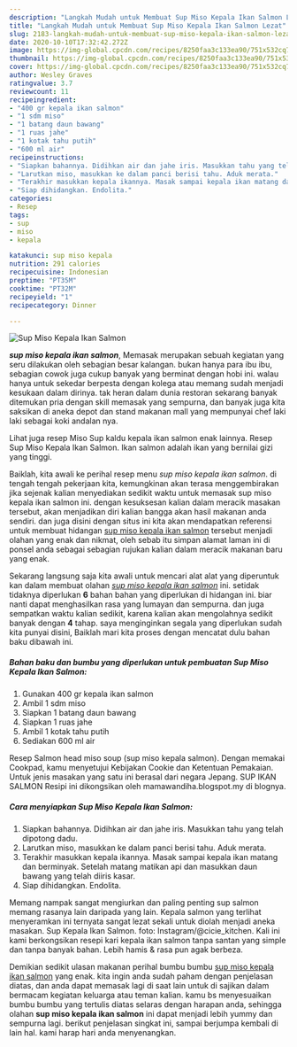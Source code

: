```yaml
---
description: "Langkah Mudah untuk Membuat Sup Miso Kepala Ikan Salmon Lezat"
title: "Langkah Mudah untuk Membuat Sup Miso Kepala Ikan Salmon Lezat"
slug: 2183-langkah-mudah-untuk-membuat-sup-miso-kepala-ikan-salmon-lezat
date: 2020-10-10T17:32:42.272Z
image: https://img-global.cpcdn.com/recipes/8250faa3c133ea90/751x532cq70/sup-miso-kepala-ikan-salmon-foto-resep-utama.jpg
thumbnail: https://img-global.cpcdn.com/recipes/8250faa3c133ea90/751x532cq70/sup-miso-kepala-ikan-salmon-foto-resep-utama.jpg
cover: https://img-global.cpcdn.com/recipes/8250faa3c133ea90/751x532cq70/sup-miso-kepala-ikan-salmon-foto-resep-utama.jpg
author: Wesley Graves
ratingvalue: 3.7
reviewcount: 11
recipeingredient:
- "400 gr kepala ikan salmon"
- "1 sdm miso"
- "1 batang daun bawang"
- "1 ruas jahe"
- "1 kotak tahu putih"
- "600 ml air"
recipeinstructions:
- "Siapkan bahannya. Didihkan air dan jahe iris. Masukkan tahu yang telah dipotong dadu."
- "Larutkan miso, masukkan ke dalam panci berisi tahu. Aduk merata."
- "Terakhir masukkan kepala ikannya. Masak sampai kepala ikan matang dan berminyak. Setelah matang matikan api dan masukkan daun bawang yang telah diiris kasar."
- "Siap dihidangkan. Endolita."
categories:
- Resep
tags:
- sup
- miso
- kepala

katakunci: sup miso kepala 
nutrition: 291 calories
recipecuisine: Indonesian
preptime: "PT35M"
cooktime: "PT32M"
recipeyield: "1"
recipecategory: Dinner

---
```



![Sup Miso Kepala Ikan Salmon](https://img-global.cpcdn.com/recipes/8250faa3c133ea90/751x532cq70/sup-miso-kepala-ikan-salmon-foto-resep-utama.jpg)

<b><i>sup miso kepala ikan salmon</i></b>, Memasak merupakan sebuah kegiatan yang seru dilakukan oleh sebagian besar kalangan. bukan hanya para ibu ibu, sebagian cowok juga cukup banyak yang berminat dengan hobi ini. walau hanya untuk sekedar berpesta dengan kolega atau memang sudah menjadi kesukaan dalam dirinya. tak heran dalam dunia restoran sekarang banyak ditemukan pria dengan skill memasak yang sempurna, dan banyak juga kita saksikan di aneka depot dan stand makanan mall yang mempunyai chef laki laki sebagai koki andalan nya.

Lihat juga resep Miso Sup kaldu kepala ikan salmon enak lainnya. Resep Sup Miso Kepala Ikan Salmon. Ikan salmon adalah ikan yang bernilai gizi yang tinggi.

Baiklah, kita awali ke perihal resep menu <i>sup miso kepala ikan salmon</i>. di tengah tengah pekerjaan kita, kemungkinan akan terasa menggembirakan jika sejenak kalian menyediakan sedikit waktu untuk memasak sup miso kepala ikan salmon ini. dengan kesuksesan kalian dalam meracik masakan tersebut, akan menjadikan diri kalian bangga akan hasil makanan anda sendiri. dan juga disini dengan situs ini kita akan mendapatkan referensi untuk membuat hidangan <u>sup miso kepala ikan salmon</u> tersebut menjadi olahan yang enak dan nikmat, oleh sebab itu simpan alamat laman ini di ponsel anda sebagai sebagian rujukan kalian dalam meracik makanan baru yang enak.


Sekarang langsung saja kita awali untuk mencari alat alat yang diperuntuk kan dalam membuat olahan <u><i>sup miso kepala ikan salmon</i></u> ini. setidak tidaknya diperlukan <b>6</b> bahan bahan yang diperlukan di hidangan ini. biar nanti dapat menghasilkan rasa yang lumayan dan sempurna. dan juga sempatkan waktu kalian sedikit, karena kalian akan mengolahnya sedikit banyak dengan <b>4</b> tahap. saya menginginkan segala yang diperlukan sudah kita punyai disini, Baiklah mari kita proses dengan mencatat dulu bahan baku dibawah ini.

<!--inarticleads1-->

##### Bahan baku dan bumbu yang diperlukan untuk pembuatan Sup Miso Kepala Ikan Salmon:

1. Gunakan 400 gr kepala ikan salmon
1. Ambil 1 sdm miso
1. Siapkan 1 batang daun bawang
1. Siapkan 1 ruas jahe
1. Ambil 1 kotak tahu putih
1. Sediakan 600 ml air


Resep Salmon head miso soup (sup miso kepala salmon). Dengan memakai Cookpad, kamu menyetujui Kebijakan Cookie dan Ketentuan Pemakaian. Untuk jenis masakan yang satu ini berasal dari negara Jepang. SUP IKAN SALMON Resipi ini dikongsikan oleh mamawandiha.blogspot.my di blognya. 

<!--inarticleads2-->

##### Cara menyiapkan Sup Miso Kepala Ikan Salmon:

1. Siapkan bahannya. Didihkan air dan jahe iris. Masukkan tahu yang telah dipotong dadu.
1. Larutkan miso, masukkan ke dalam panci berisi tahu. Aduk merata.
1. Terakhir masukkan kepala ikannya. Masak sampai kepala ikan matang dan berminyak. Setelah matang matikan api dan masukkan daun bawang yang telah diiris kasar.
1. Siap dihidangkan. Endolita.


Memang nampak sangat mengiurkan dan paling penting sup salmon memang rasanya lain daripada yang lain. Kepala salmon yang terlihat menyeramkan ini ternyata sangat lezat sekali untuk diolah menjadi aneka masakan. Sup Kepala Ikan Salmon. foto: Instagram/@cicie_kitchen. Kali ini kami berkongsikan resepi kari kepala ikan salmon tanpa santan yang simple dan tanpa banyak bahan. Lebih hamis &amp; rasa pun agak berbeza. 

Demikian sedikit ulasan makanan perihal bumbu bumbu <u>sup miso kepala ikan salmon</u> yang enak. kita ingin anda sudah paham dengan penjelasan diatas, dan anda dapat memasak lagi di saat lain untuk di sajikan dalam bermacam kegiatan keluarga atau teman kalian. kamu bs menyesuaikan bumbu bumbu yang tertulis diatas selaras dengan harapan anda, sehingga olahan <b>sup miso kepala ikan salmon</b> ini dapat menjadi lebih yummy dan sempurna lagi. berikut penjelasan singkat ini, sampai berjumpa kembali di lain hal. kami harap hari anda menyenangkan.
